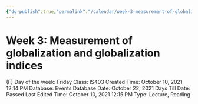 ```yaml
---
{"dg-publish":true,"permalink":"/calendar/week-3-measurement-of-globalization-and-globalization-indices/"}
---
```


# Week 3: Measurement of globalization and globalization indices

(F) Day of the week: Friday
Class: IS403
Created Time: October 10, 2021 12:14 PM
Database: Events Database
Date: October 22, 2021
Days Till Date: Passed
Last Edited Time: October 10, 2021 12:15 PM
Type: Lecture, Reading